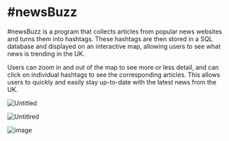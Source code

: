 # #newsBuzz

#newsBuzz is a program that collects articles from popular news websites and turns them into hashtags. These hashtags are then stored in a SQL database and displayed on an interactive map, allowing users to see what news is trending in the UK.

Users can zoom in and out of the map to see more or less detail, and can click on individual hashtags to see the corresponding articles. This allows users to quickly and easily stay up-to-date with the latest news from the UK.

![Untitled](https://user-images.githubusercontent.com/54317800/207690300-a155a4a1-eeb6-430d-8700-df4c5a210054.png)

![Untitlred](https://user-images.githubusercontent.com/54317800/207690343-d51212d6-3987-4261-a591-c6c187318319.png)

![image](https://user-images.githubusercontent.com/54317800/207690108-5fe67131-f12a-4379-9dbe-c7a6479e6550.png)

